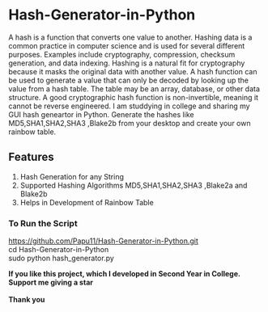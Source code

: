 # Hash-Generator-in-Python
A hash is a function that converts one value to another. Hashing data is a common practice in computer science and is used for several different purposes. Examples include cryptography, compression, checksum generation, and data indexing. Hashing is a natural fit for cryptography because it masks the original data with another value. A hash function can be used to generate a value that can only be decoded by looking up the value from a hash table. The table may be an array, database, or other data structure. A good cryptographic hash function is non-invertible, meaning it cannot be reverse engineered. I am studdying in college and sharing my GUI hash geneartor in Python. Generate the hashes like MD5,SHA1,SHA2,SHA3 ,Blake2b from your desktop and create your own rainbow table.

## Features
1. Hash Generation for any String
2. Supported Hashing Algorithms MD5,SHA1,SHA2,SHA3 ,Blake2a and Blake2b
3. Helps in Development of Rainbow Table

### To Run the Script
https://github.com/Papu11/Hash-Generator-in-Python.git  
cd Hash-Generator-in-Python  
sudo python hash_generator.py   

**If you like this project, which I developed in Second Year in College. Support me giving a star**  
</br>
**Thank you**
